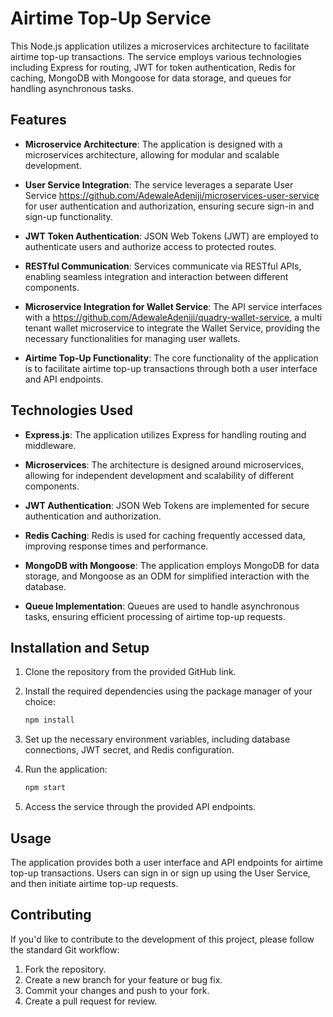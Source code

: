 # Airtime Top-Up Service

This Node.js application utilizes a microservices architecture to facilitate airtime top-up transactions. The service employs various technologies including Express for routing, JWT for token authentication, Redis for caching, MongoDB with Mongoose for data storage, and queues for handling asynchronous tasks.

## Features

- **Microservice Architecture**: The application is designed with a microservices architecture, allowing for modular and scalable development.

- **User Service Integration**: The service leverages a separate User Service https://github.com/AdewaleAdeniji/microservices-user-service for user authentication and authorization, ensuring secure sign-in and sign-up functionality.

- **JWT Token Authentication**: JSON Web Tokens (JWT) are employed to authenticate users and authorize access to protected routes.

- **RESTful Communication**: Services communicate via RESTful APIs, enabling seamless integration and interaction between different components.

- **Microservice Integration for Wallet Service**: The API service interfaces with a https://github.com/AdewaleAdeniji/quadry-wallet-service, a multi tenant wallet microservice to integrate the Wallet Service, providing the necessary functionalities for managing user wallets.

- **Airtime Top-Up Functionality**: The core functionality of the application is to facilitate airtime top-up transactions through both a user interface and API endpoints.

## Technologies Used

- **Express.js**: The application utilizes Express for handling routing and middleware.

- **Microservices**: The architecture is designed around microservices, allowing for independent development and scalability of different components.

- **JWT Authentication**: JSON Web Tokens are implemented for secure authentication and authorization.

- **Redis Caching**: Redis is used for caching frequently accessed data, improving response times and performance.

- **MongoDB with Mongoose**: The application employs MongoDB for data storage, and Mongoose as an ODM for simplified interaction with the database.

- **Queue Implementation**: Queues are used to handle asynchronous tasks, ensuring efficient processing of airtime top-up requests.

## Installation and Setup

1. Clone the repository from the provided GitHub link.

2. Install the required dependencies using the package manager of your choice:

   ```bash
   npm install
   ```

3. Set up the necessary environment variables, including database connections, JWT secret, and Redis configuration.

4. Run the application:

   ```bash
   npm start
   ```

5. Access the service through the provided API endpoints.

## Usage

The application provides both a user interface and API endpoints for airtime top-up transactions. Users can sign in or sign up using the User Service, and then initiate airtime top-up requests.

## Contributing

If you'd like to contribute to the development of this project, please follow the standard Git workflow:

1. Fork the repository.
2. Create a new branch for your feature or bug fix.
3. Commit your changes and push to your fork.
4. Create a pull request for review.
